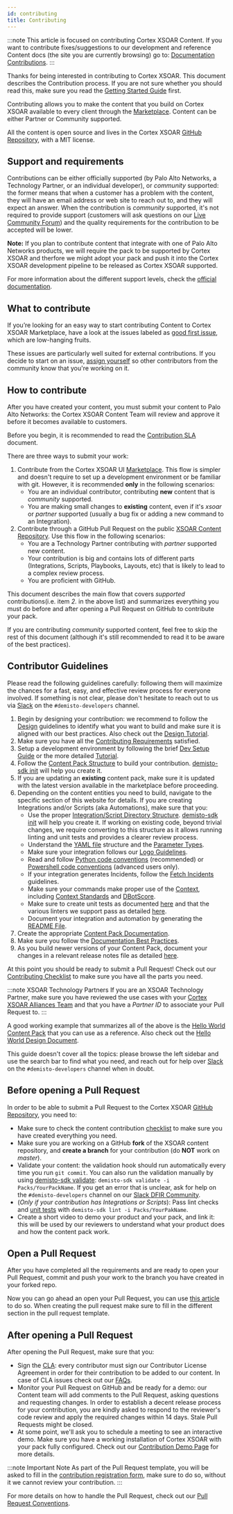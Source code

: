 ```yaml
---
id: contributing
title: Contributing 
---
```


:::note
This article is focused on contributing Cortex XSOAR Content. If you want to contribute fixes/suggestions to our development and reference Content docs (the site you are currently browsing) go to: [Documentation Contributions](docs-contrib).
:::

Thanks for being interested in contributing to Cortex XSOAR. This document describes the Contribution process. If you are not sure whether you should read this, make sure you read the [Getting Started Guide](../concepts/getting-started-guide) first.

Contributing allows you to make the content that you build on Cortex XSOAR available to every client through the  [Marketplace](/marketplace). Content can be either Partner or Community supported.

All the content is open source and lives in the Cortex XSOAR [GitHub Repository](https://github.com/demisto/content), with a MIT license.

## Support and requirements

Contributions can be either officially supported (by Palo Alto Networks, a Technology Partner, or an individual developer), or *community* supported: the former means that when a customer has a problem with the content, they will have an email address or web site to reach out to, and they will expect an answer. When the contribution is *community* supported, it's not required to provide support (customers will ask questions on our [Live Community Forum](https://live.paloaltonetworks.com/t5/cortex-xsoar-discussions/bd-p/Cortex_XSOAR_Discussions)) and the quality requirements for the contribution to be accepted will be lower.

**Note:** If you plan to contribute content that integrate with one of Palo Alto Networks products, we will require the pack to be supported by Cortex XSOAR and therfore we might adopt your pack and push it into the Cortex XSOAR development pipeline to be released as Cortex XSOAR supported.

For more information about the different support levels, check the [official documentation](https://docs.paloaltonetworks.com/cortex/cortex-xsoar/6-2/cortex-xsoar-admin/marketplace/content-packs-support-types.html).

## What to contribute
If you’re looking for an easy way to start contributing Content to Cortex XSOAR Marketplace, have a look at the issues labeled as [good first issue](https://github.com/demisto/content/labels/good%20first%20issue), which are low-hanging fruits.

These issues are particularly well suited for external contributions. If you decide to start on an issue, [assign yourself](https://docs.github.com/en/issues/tracking-your-work-with-issues/assigning-issues-and-pull-requests-to-other-github-users#assigning-an-individual-issue-or-pull-request) so other contributors from the community know that you're working on it.
## How to contribute

After you have created your content, you must submit your content to Palo Alto Networks: the Cortex XSOAR Content Team will review and approve it before it becomes available to customers.

Before you begin, it is recommended to read the [Contribution SLA](../contributing/sla) document.

There are three ways to submit your work:
 1. Contribute from the Cortex XSOAR UI [Marketplace](../contributing/marketplace). This flow is simpler and doesn't require to set up a development environment or be familiar with git. However, it is recommended **only** in the following scenarios:
    - You are an individual contributor, contributing **new** content that is *community* supported.
    - You are making small changes to **existing** content, even if it's *xsoar* or *partner* supported (usually a bug fix or adding a new command to an Integration).
 1. Contribute through a GitHub Pull Request on the public [XSOAR Content Repository](https://github.com/demisto/content). Use this flow in the following scenarios:
     - You are a Technology Partner contributing with *partner* supported new content.
     - Your contribution is big and contains lots of different parts (Integrations, Scripts, Playbooks, Layouts, etc) that is likely to lead to a complex review process.
     - You are proficient with GitHub.

This document describes the main flow that covers *supported* contributions(i.e. item *2.* in the above list) and summarizes everything you must do before and after opening a Pull Request on GitHub to contribute your pack.

If you are contributing *community* supported content, feel free to skip the rest of this document (although it's still recommended to read it to be aware of the best practices).

## Contributor Guidelines

Please read the following guidelines carefully: following them will maximize the chances for a fast, easy, and effective review process for everyone involved. If something is not clear, please don't hesitate to reach out to us via [Slack](http://go.demisto.com/join-our-slack-community) on the `#demisto-developers` channel.

1. Begin by designing your contribution: we recommend to follow the [Design](../concepts/design) guidelines to identify what you want to build and make sure it is aligned with our best practices. Also check out the [Design Tutorial](../tutorials/tut-design).
1. Make sure you have all the [Contributing Requirements](../contributing/contrib-requirements) satisfied.
1. Setup a development environment by following the brief [Dev Setup Guide](../concepts/dev-setup) or the more detailed [Tutorial](../tutorials/tut-setup-dev).
1. Follow the [Content Pack Structure](../packs/packs-format) to build your contribution. [demisto-sdk init](https://github.com/demisto/demisto-sdk/blob/master/demisto_sdk/commands/init/README.md) will help you create it.
1. If you are updating an **existing** content pack, make sure it is updated with the latest version available in the marketplace before proceeding.
1. Depending on the content entities you need to build, navigate to the specific section of this website for details. If you are creating Integrations and/or Scripts (aka Automations), make sure that you:
    * Use the proper  [Integration/Script Directory Structure](../integrations/package-dir). [demisto-sdk init](https://github.com/demisto/demisto-sdk/blob/master/demisto_sdk/commands/init/README.md) will help you create it. If working on existing code, beyond trivial changes, we require converting to this structure as it allows running linting and unit tests and provides a clearer review process.
    * Understand the [YAML file](../integrations/yaml-file) structure and the [Parameter Types](../integrations/parameter-types).
    * Make sure your integration follows our [Logo Guidelines](../integrations/integration-logo).
    * Read and follow [Python code conventions](../integrations/code-conventions) (recommended) or [Powershell code conventions](../integrations/powershell-code) (advanced users only).
    * If your integration generates Incidents, follow the [Fetch Incidents](../integrations/fetching-incidents) guidelines.
    * Make sure your commands make proper use of the [Context](../integrations/context-and-outputs), including [Context Standards](../integrations/context-standards-about) and [DBotScore](../integrations/dbot).
    * Make sure to create unit tests as documented [here](../integrations/unit-testing) and that the various linters we support pass as detailed [here](../integrations/linting).
    * Document your integration and automation by generating the [README File](../documentation/readme_file).
1. Create the appropriate [Content Pack Documentation](../documentation/pack-docs).
1. Make sure you follow the [Documentation Best Practices](../documentation/documentation_tips).
1. As you build newer versions of your Content Pack, document your changes in a relevant release notes file as detailed [here](../documentation/release-notes).

At this point you should be ready to submit a Pull Request! Check out our [Contributing Checklist](../contributing/checklist) to make sure you have all the parts you need.

:::note XSOAR Technology Partners
If you are an XSOAR Technology Partner, make sure you have reviewed the use cases with your [Cortex XSOAR Alliances Team](mailto:soar.alliances@paloaltonetworks.com) and that you have a *Partner ID* to associate your Pull Request to.
:::

A good working example that summarizes all of the above is the [Hello World Content Pack](https://github.com/demisto/content/tree/master/Packs/HelloWorld) that you can use as a reference. Also check out the [Hello World Design Document](https://docs.google.com/document/d/1wETtBEKg37PHNU8tYeB56M1LE314ux086z3HFeF_cX0).

This guide doesn't cover all the topics: please browse the left sidebar and use the search bar to find what you need, and reach out for help over [Slack](https://start.paloaltonetworks.com/join-our-slack-community) on the `#demisto-developers` channel when in doubt.


## Before opening a Pull Request

In order to be able to submit a Pull Request to the Cortex XSOAR [GitHub Repository](https://github.com/demisto/content), you need to:

- Make sure to check the content contribution [checklist](../contributing/checklist) to make sure you have created everything you need.
- Make sure you are working on a GitHub **fork** of the XSOAR content repository, and **create a branch** for your contribution (do **NOT** work on *master*).
- Validate your content: the validation hook should run automatically every time you run `git commit`. You can also run the validation manually by using [demisto-sdk validate](https://github.com/demisto/demisto-sdk/blob/master/demisto_sdk/commands/validate/README.md): `demisto-sdk validate -i Packs/YourPackName`.  If you get an error that is unclear, ask for help on the `#demisto-developers` channel on our [Slack DFIR Community](https://www.demisto.com/community/).
- (*Only if your contribution has Integrations or Scripts*): Pass lint checks and [unit tests](../tutorials/tut-setup-dev#step-5-run-the-linter-and-unit-tests) with `demisto-sdk lint -i Packs/YourPakName`.
- Create a short video to demo your product and your pack, and link it: this will be used by our reviewers to understand what your product does and how the content pack work.


## Open a Pull Request

After you have completed all the requirements and are ready to open your Pull Request, commit and push your work to the branch you have created in your forked repo. 

Now you can go ahead an open your Pull Request, you can use [this article](https://help.github.com/articles/creating-a-pull-request-from-a-fork/) to do so.
When creating the pull request make sure to fill in the different section in the pull request template.

## After opening a Pull Request

After opening the Pull Request, make sure that you:

- Sign the [CLA](https://github.com/demisto/content/blob/master/docs/cla.pdf): every contributor must sign our Contributor License Agreement in order for their contribution to be added to our content. In case of CLA issues check out our [FAQs](../concepts/faq#cla-is-pending-even-though-i-signed-the-agreement).
- Monitor your Pull Request on GitHub and be ready for a demo: our Content team will add comments to the Pull Request, asking questions and requesting changes. In order to establish a decent release process for your contribution, you are kindly asked to respond to the reviewer's code review and apply the required changes within 14 days. Stale Pull Requests might be closed.
- At some point, we'll ask you to schedule a meeting to see an interactive demo. Make sure you have a working installation of Cortex XSOAR with your pack fully configured. Check out our [Contribution Demo Page](../contributing/demo-prep) for more details.

:::note Important Note
As part of the Pull Request template, you will be asked to fill in the [contribution registration form](https://forms.gle/XDfxU4E61ZwEESSMA), make sure to do so, without it we cannot review your contribution.
:::

For more details on how to handle the Pull Request, check out our [Pull Request Conventions](../contributing/conventions).
